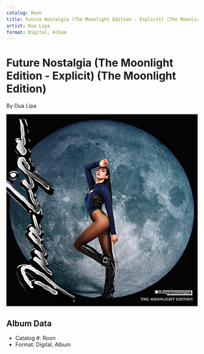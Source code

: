 ```yaml
---
catalog: Roon
title: Future Nostalgia (The Moonlight Edition - Explicit) (The Moonlight Edition)
artist: Dua Lipa
format: Digital, Album
---
```


# Future Nostalgia (The Moonlight Edition - Explicit) (The Moonlight Edition)

By Dua Lipa

![](../../assets/albumcovers/Dua_Lipa-Future_Nostalgia_The_Moonlight_Edition_-_Explicit_The_Moonlight_Edition.png)

## Album Data

- Catalog #: Roon
- Format: Digital, Album

